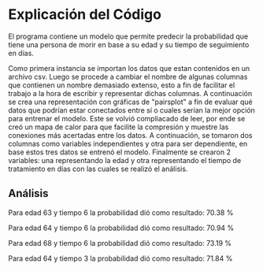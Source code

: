 # Explicación del Código
El programa contiene un modelo que permite predecir la probabilidad que tiene
una persona de morir en base a su edad y su tiempo de seguimiento en días.

Como primera instancia se importan los datos que estan contenidos en un archivo csv.
Luego se procede a cambiar el nombre de algunas columnas que contienen un nombre
demasiado extenso, esto a fin de facilitar el trabajo a la hora de escribir y 
representar dichas columnas.
A continuación se crea una representación con gráficas de "pairsplot" a fin de
evaluar qué datos que podrían estar conectados entre sí o cuales serían la mejor
opción para entrenar el modelo. Este se volvió compliacado de leer, por ende 
se creó un mapa de calor para que facilite la compresión y muestre las conexiones
más acertadas entre los datos. A continuación, se tomaron dos columnas como
variables independientes y otra para ser dependiente, en base estos tres datos
se entrenó el modelo. Finalmente se crearon 2 variables: una representando la edad
y otra representando el tiempo de tratamiento en días con las cuales se realizó
el análisis.

## Análisis
Para edad 63 y tiempo 6 la probabilidad dió como resultado: 70.38 %

Para edad 64 y tiempo 6 la probabilidad dió como resultado: 70.94 %

Para edad 68 y tiempo 6 la probabilidad dió como resultado: 73.19 %

Para edad 64 y tiempo 3 la probabilidad dió como resultado: 71.84 %
